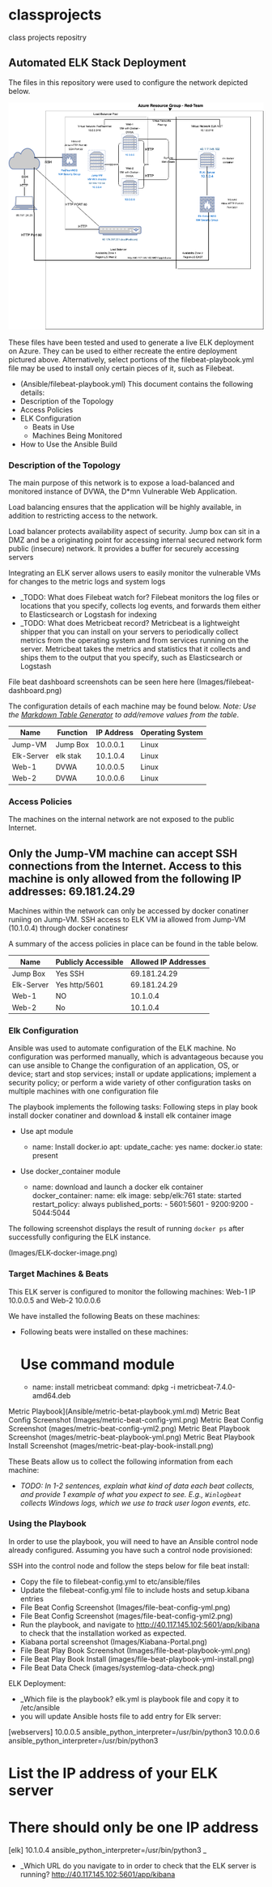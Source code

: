 # classprojects
class projects repositry
## Automated ELK Stack Deployment

The files in this repository were used to configure the network depicted below.

![project diagram](./images/Project-Diagram.png)

These files have been tested and used to generate a live ELK deployment on Azure. They can be used to either recreate the entire deployment pictured above. Alternatively, select portions of the filebeat-playbook.yml file may be used to install only certain pieces of it, such as Filebeat.
- (Ansible/filebeat-playbook.yml)
This document contains the following details:
- Description of the Topology
- Access Policies
- ELK Configuration
  - Beats in Use
  - Machines Being Monitored
- How to Use the Ansible Build


### Description of the Topology

The main purpose of this network is to expose a load-balanced and monitored instance of DVWA, the D*mn Vulnerable Web Application.

Load balancing ensures that the application will be highly available, in addition to restricting access to the network.

Load balancer protects availability aspect of security. Jump box can sit in a DMZ and be a originating point for accessing internal secured network form public (insecure) network. It provides a buffer for securely accessing servers

Integrating an ELK server allows users to easily monitor the vulnerable VMs for changes to the metric logs and system logs
- _TODO: What does Filebeat watch for? Filebeat monitors the log files or locations that you specify, collects log events, and forwards them either to Elasticsearch or Logstash for indexing
- _TODO: What does Metricbeat record? Metricbeat is a lightweight shipper that you can install on your servers to periodically collect metrics from the operating system and from services running on the server. Metricbeat takes the metrics and statistics that it collects and ships them to the output that you specify, such as Elasticsearch or Logstash

File beat dashboard screenshots can be seen here here
(Images/filebeat-dashboard.png)

The configuration details of each machine may be found below.
_Note: Use the [Markdown Table Generator](http://www.tablesgenerator.com/markdown_tables) to add/remove values from the table_.

| Name      |  Function | IP Address | Operating System |
|---------- |----------|------------|------------------|
| Jump-VM|   Jump Box | 10.0.0.1   | Linux            |
| Elk-Server| elk stak| 10.1.0.4   | Linux            |
| Web-1     | DVWA    | 10.0.0.5   | Linux            |
| Web-2     | DVWA    | 10.0.0.6   | Linux            |

### Access Policies

The machines on the internal network are not exposed to the public Internet. 

Only the Jump-VM machine can accept SSH connections from the Internet. Access to this machine is only allowed from the following IP addresses: 69.181.24.29
- 

Machines within the network can only be accessed by docker conatiner runiing on Jump-VM. SSH access to ELK VM ia allowed from Jump-VM (10.1.0.4) through docker conatinesr


A summary of the access policies in place can be found in the table below.

| Name     | Publicly Accessible | Allowed IP Addresses |
|----------|---------------------|----------------------|
| Jump Box | Yes  SSH            | 69.181.24.29         |
|Elk-Server| Yes http/5601       | 69.181.24.29         |
| Web-1    | NO                  | 10.1.0.4             |
| Web-2    | No                  | 10.1.0.4             |
### Elk Configuration

Ansible was used to automate configuration of the ELK machine. No configuration was performed manually, which is advantageous because you can use ansible to Change the configuration of an application, OS, or device; start and stop services; install or update applications; implement a security policy; or perform a wide variety of other configuration tasks on multiple machines with one configuration file

The playbook implements the following tasks:
Following steps in play book install docker conatiner and download & install elk container image
-  Use apt module
    - name: Install docker.io
      apt:
        update_cache: yes
        name: docker.io
        state: present

- Use docker_container module
    - name: download and launch a docker elk container
      docker_container:
        name: elk
        image: sebp/elk:761
        state: started
        restart_policy: always
        published_ports:
          - 5601:5601
          - 9200:9200
          - 5044:5044

The following screenshot displays the result of running `docker ps` after successfully configuring the ELK instance.

(Images/ELK-docker-image.png)

### Target Machines & Beats
This ELK server is configured to monitor the following machines:
Web-1 IP 10.0.0.5 and Web-2 10.0.0.6

We have installed the following Beats on these machines:
- Following beats were installed on these machines:
  # Use command module
  - name: install metricbeat
    command: dpkg -i metricbeat-7.4.0-amd64.deb

Metric Playbook](Ansible/metric-betat-playbook.yml.md)
Metric Beat Config Screenshot (Images/metric-beat-config-yml.png)
Metric Beat Config Screenshot (mages/metric-beat-config-yml2.png)
Metric Beat Playbook Screenshot (mages/metric-beat-playbook-yml.png)
Metric Beat Playbook Install Screenshot (mages/metric-beat-play-book-install.png)


These Beats allow us to collect the following information from each machine:
- _TODO: In 1-2 sentences, explain what kind of data each beat collects, and provide 1 example of what you expect to see. E.g., `Winlogbeat` collects Windows logs, which we use to track user logon events, etc._


### Using the Playbook
In order to use the playbook, you will need to have an Ansible control node already configured. Assuming you have such a control node provisioned: 

SSH into the control node and follow the steps below for file beat install:
- Copy the  file to filebeat-config.yml to etc/ansible/files
- Update the filebeat-config.yml file to include hosts and setup.kibana entries
- File Beat Config Screenshot (Images/file-beat-config-yml.png)
- File Beat Config Screenshot (mages/file-beat-config-yml2.png)
- Run the playbook, and navigate to http://40.117.145.102:5601/app/kibana to check that the installation worked as expected.
- Kiabana portal screenshot (Images/Kiabana-Portal.png)
- File Beat Play Book Screenshot (Images/file-beat-playbook-yml.png)
- File Beat Play Book Install (images/file-beat-playbook-yml-install.png)
- File Beat Data Check (images/systemlog-data-check.png)

ELK Deployment:
- _Which file is the playbook? elk.yml is playbook file and copy it to /etc/ansible
- you will update Ansible hosts file to add entry for Elk server:

[webservers]
10.0.0.5 ansible_python_interpreter=/usr/bin/python3
10.0.0.6 ansible_python_interpreter=/usr/bin/python3

# List the IP address of your ELK server
# There should only be one IP address
[elk]
10.1.0.4 ansible_python_interpreter=/usr/bin/python3
_
- _Which URL do you navigate to in order to check that the ELK server is running?
http://40.117.145.102:5601/app/kibana

